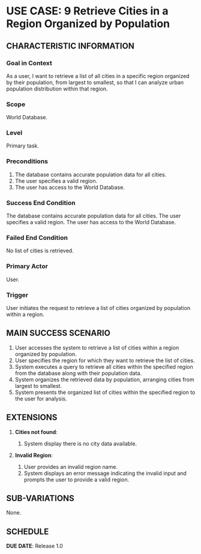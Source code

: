 # USE CASE: 9  Retrieve Cities in a Region Organized by Population

## CHARACTERISTIC INFORMATION

### Goal in Context

As a user, I want to retrieve a list of all cities in a specific region organized by their population, from largest to smallest, so that I can analyze urban population distribution within that region.

### Scope

World Database.

### Level

Primary task.

### Preconditions

1. The database contains accurate population data for all cities.
2. The user specifies a valid region.
3. The user has access to the World Database.

### Success End Condition

The database contains accurate population data for all cities. The user specifies a valid region. The user has access to the World Database.

### Failed End Condition

No list of cities is retrieved.

### Primary Actor

User.

### Trigger

User initiates the request to retrieve a list of cities organized by population within a region.


## MAIN SUCCESS SCENARIO

1. User accesses the system to retrieve a list of cities within a region organized by population.
2. User specifies the region for which they want to retrieve the list of cities.
3. System executes a query to retrieve all cities within the specified region from the database along with their population data.
4. System organizes the retrieved data by population, arranging cities from largest to smallest.
5. System presents the organized list of cities within the specified region to the user for analysis.

## EXTENSIONS

1. **Cities not found**:
    1. System display there is no city data available.

2. **Invalid Region**:
    1. User provides an invalid region name.
    2. System displays an error message indicating the invalid input and prompts the user to provide a valid region.
   

## SUB-VARIATIONS

None.

## SCHEDULE

**DUE DATE**: Release 1.0